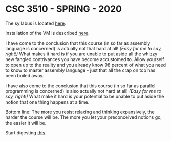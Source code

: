 # CSC 3510 - SPRING - 2020

The syllabus is located [here](./SYLLABUS.md).

Installation of the VM is described [here](./INSTALLATION.md).

I have come to the conclusion that this course (in so far as assembly language is concerned) is actually not that hard at all! *(Easy for me to say, right!)* What makes it hard is if you are unable to put aside all the whizzy new fangled contrivances you have become accustomed to. Allow yourself to open up to the reality and you already know 98 percent of what you need to know to master assembly language - just that all the crap on top has been boiled away.

I have also come to the conclusion that this course (in so far as parallel programming is concerned) is also actually not hard at all! *(Easy for me to say, right!)* What make it hard is your potential to be unable to put aside the notion that one thing happens at a time.

Bottom line: The more you resist relaxing and thinking expansively, the harder the course will be. The more you let your preconceived notions go, the easier it will be.

Start digesting [this](./DONT_PANIC).
